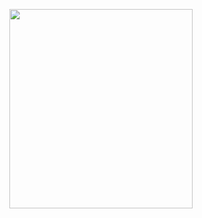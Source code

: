 <p align="center">
<img src="https://mhabibr02.github.io/Page-Web-Development/assets/img/portfolio/webdev-66.png" width="80%" height="30%">
</p>
